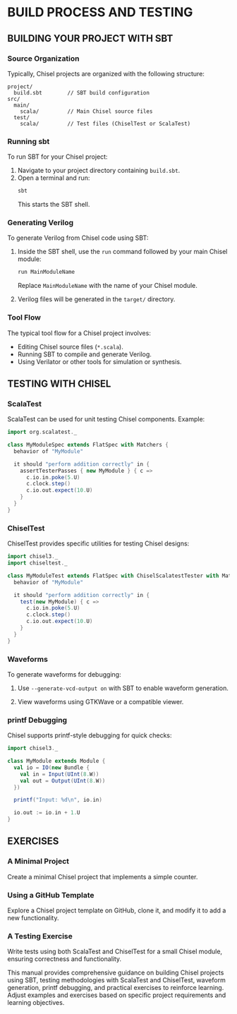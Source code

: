 # BUILD PROCESS AND TESTING

## BUILDING YOUR PROJECT WITH SBT

### Source Organization

Typically, Chisel projects are organized with the following structure:

```
project/
  build.sbt        // SBT build configuration
src/
  main/
    scala/         // Main Chisel source files
  test/
    scala/         // Test files (ChiselTest or ScalaTest)
```

### Running sbt

To run SBT for your Chisel project:

1. Navigate to your project directory containing `build.sbt`.
2. Open a terminal and run:
   ```bash
   sbt
   ```
   This starts the SBT shell.

### Generating Verilog

To generate Verilog from Chisel code using SBT:

1. Inside the SBT shell, use the `run` command followed by your main Chisel module:
   ```bash
   run MainModuleName
   ```
   Replace `MainModuleName` with the name of your Chisel module.

2. Verilog files will be generated in the `target/` directory.

### Tool Flow

The typical tool flow for a Chisel project involves:
- Editing Chisel source files (`*.scala`).
- Running SBT to compile and generate Verilog.
- Using Verilator or other tools for simulation or synthesis.

## TESTING WITH CHISEL

### ScalaTest

ScalaTest can be used for unit testing Chisel components. Example:

```scala
import org.scalatest._

class MyModuleSpec extends FlatSpec with Matchers {
  behavior of "MyModule"

  it should "perform addition correctly" in {
    assertTesterPasses { new MyModule } { c =>
      c.io.in.poke(5.U)
      c.clock.step()
      c.io.out.expect(10.U)
    }
  }
}
```

### ChiselTest

ChiselTest provides specific utilities for testing Chisel designs:

```scala
import chisel3._
import chiseltest._

class MyModuleTest extends FlatSpec with ChiselScalatestTester with Matchers {
  behavior of "MyModule"

  it should "perform addition correctly" in {
    test(new MyModule) { c =>
      c.io.in.poke(5.U)
      c.clock.step()
      c.io.out.expect(10.U)
    }
  }
}
```

### Waveforms

To generate waveforms for debugging:

1. Use `--generate-vcd-output on` with SBT to enable waveform generation.

2. View waveforms using GTKWave or a compatible viewer.

### printf Debugging

Chisel supports printf-style debugging for quick checks:

```scala
import chisel3._

class MyModule extends Module {
  val io = IO(new Bundle {
    val in = Input(UInt(8.W))
    val out = Output(UInt(8.W))
  })

  printf("Input: %d\n", io.in)

  io.out := io.in + 1.U
}
```

## EXERCISES

### A Minimal Project

Create a minimal Chisel project that implements a simple counter.

### Using a GitHub Template

Explore a Chisel project template on GitHub, clone it, and modify it to add a new functionality.

### A Testing Exercise

Write tests using both ScalaTest and ChiselTest for a small Chisel module, ensuring correctness and functionality.

This manual provides comprehensive guidance on building Chisel projects using SBT, testing methodologies with ScalaTest and ChiselTest, waveform generation, printf debugging, and practical exercises to reinforce learning. Adjust examples and exercises based on specific project requirements and learning objectives.
